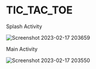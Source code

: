 # TIC_TAC_TOE


Splash Activity




![Screenshot 2023-02-17 203659](https://user-images.githubusercontent.com/122524861/219691944-60c35a23-c5fb-4664-90c9-3f3ec548ed5f.png)







Main Activity




![Screenshot 2023-02-17 203550](https://user-images.githubusercontent.com/122524861/219692218-729a9015-bda0-4697-acbd-681d4a0ba6ec.png)
